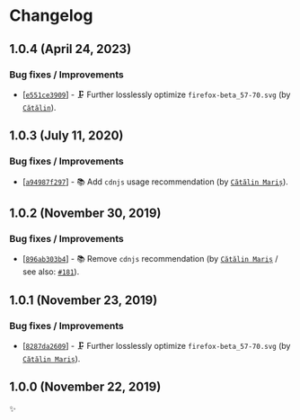 <!-- markdownlint-disable line-length -->

Changelog
=========

1.0.4 (April 24, 2023)
----------------------

### Bug fixes / Improvements

* [[`e551ce3909`](https://github.com/alrra/browser-logos/commit/e551ce3909e29fa694f17746c5ddf8cad189aea0)] - 🗜 Further losslessly optimize `firefox-beta_57-70.svg` (by [`Cătălin`](https://github.com/alrra)).

1.0.3 (July 11, 2020)
---------------------

### Bug fixes / Improvements

* [[`a94987f297`](https://github.com/alrra/browser-logos/commit/a94987f29719142668cdf960b3f624ce1a3c6aa8)] - 📚 Add `cdnjs` usage recommendation (by [`Cătălin Mariș`](https://github.com/alrra)).

1.0.2 (November 30, 2019)
-------------------------

### Bug fixes / Improvements

* [[`896ab303b4`](https://github.com/alrra/browser-logos/commit/896ab303b43decd25c518ea5dc0081e6974d344a)] - 📚 Remove `cdnjs` recommendation (by [`Cătălin Mariș`](https://github.com/alrra) / see also: [`#181`](https://github.com/alrra/browser-logos/issues/181)).

1.0.1 (November 23, 2019)
-------------------------

### Bug fixes / Improvements

* [[`8287da2609`](https://github.com/alrra/browser-logos/commit/8287da2609bedc6db22015314d88529068e2091e)] - 🗜 Further losslessly optimize `firefox-beta_57-70.svg` (by [`Cătălin Mariș`](https://github.com/alrra)).

1.0.0 (November 22, 2019)
-------------------------

✨

